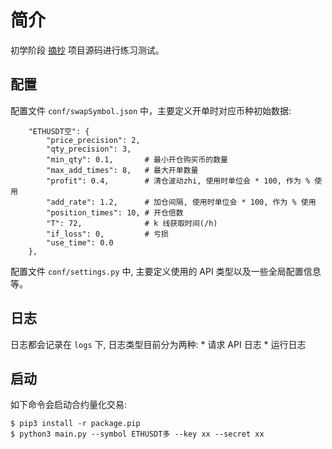 # 简介

初学阶段 [摘抄](https://github.com/pynewstar/binance-modest-trader) 项目源码进行练习测试。

## 配置

配置文件 `conf/swapSymbol.json` 中，主要定义开单时对应币种初始数据:
```
	"ETHUSDT空": {
		"price_precision": 2,
		"qty_precision": 3,
		"min_qty": 0.1,       # 最小开仓购买币的数量
		"max_add_times": 8,   # 最大开单数量
		"profit": 0.4,        # 清仓波动zhi, 使用时单位会 * 100, 作为 % 使用
		"add_rate": 1.2,      # 加仓间隔, 使用时单位会 * 100, 作为 % 使用
		"position_times": 10, # 开仓倍数
		"T": 72,              # k 线获取时间(/h)
		"if_loss": 0,         # 亏损
		"use_time": 0.0
	},
```

配置文件 `conf/settings.py` 中, 主要定义使用的 API 类型以及一些全局配置信息等。

## 日志

日志都会记录在 `logs` 下, 日志类型目前分为两种:
	* 请求 API 日志
	* 运行日志

## 启动

如下命令会启动合约量化交易:

```
$ pip3 install -r package.pip
$ python3 main.py --symbol ETHUSDT多 --key xx --secret xx
```